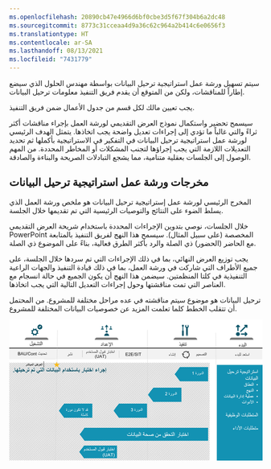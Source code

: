```yaml
---
ms.openlocfilehash: 20890cb47e4966d6bf0cbe3d5f67f304b6a2dc48
ms.sourcegitcommit: 8773c31cceaa4d9a36c62c964a2b414c6e0656f3
ms.translationtype: HT
ms.contentlocale: ar-SA
ms.lasthandoff: 08/13/2021
ms.locfileid: "7431779"
---
```

سيتم تسهيل ورشة عمل استراتيجية ترحيل البيانات بواسطة مهندس الحلول الذي سيضع إطاراً للمناقشات، ولكن من المتوقع أن يقدم فريق التنفيذ معلومات ترحيل البيانات.

يجب تعيين مالك لكل قسم من جدول الأعمال ضمن فريق التنفيذ.

سيسمح تحضير واستكمال نموذج العرض التقديمي لورشة العمل بإجراء مناقشات أكثر ثراءً والتي غالباً ما تؤدي إلى إجراءات تعديل واضحة يجب اتخاذها. يتمثل الهدف الرئيسي لورشة عمل استراتيجية ترحيل البيانات في التفكير في الاستراتيجية بأكملها ثم تحديد التعديلات اللازمة التي يجب إجراؤها لتجنب المشكلات أو المخاطر المحددة. من المهم الوصول إلى الجلسات بعقلية متنامية، مما يشجع التبادلات الصريحة والبناءة والصادقة.

## <a name="data-migration-strategy-workshop-outputs"></a>مخرجات ورشة عمل استراتيجية ترحيل البيانات
المخرج الرئيسي لورشة عمل إستراتيجية ترحيل البيانات هو ملخص ورشة العمل الذي يسلط الضوء على النتائج والتوصيات الرئيسية التي تم تقديمها خلال الجلسة. 

خلال الجلسات، نوصي بتدوين الإجراءات المحددة باستخدام شريحة العرض التقديمي PowerPoint المخصصة (على سبيل المثال). سيسمح هذا النهج لفريق التنفيذ بالمتابعة مع الحاضر (الحضور) ذي الصلة والرد بأكثر الطرق فعالية، بناءً على الموضوع ذي الصلة.

يجب توزيع العرض النهائي، بما في ذلك الإجراءات التي تم سردها خلال الجلسة، على جميع الأطراف التي شاركت في ورشة العمل، بما في ذلك قيادة التنفيذ والجهات الراعية التنفيذية في كلتا المنظمتين. سيضمن هذا النهج أن يكون الجميع في حالة انسجام مع العناصر التي تمت مناقشتها وحول إجراءات التعديل التالية التي يجب اتخاذها. 

ترحيل البيانات هو موضوع سيتم مناقشته في عده مراحل مختلفة للمشروع. من المحتمل أن تتقلب الخطط كلما تعلمت المزيد عن خصوصيات البيانات المختلفة للمشروع.
 
[![لقطة شاشة لدورة حياة حل ترحيل البيانات التي تعرض مراحل البدء والتنفيذ والتحضير والتشغيل.](../media/data-migration-solution-life-cycle-c.png)](../media/data-migration-solution-life-cycle-c.png#lightbox)
